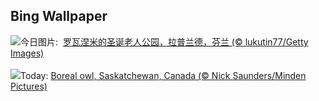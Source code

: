 ## Bing Wallpaper
![](https://www.bing.com/th?id=OHR.SantaPark_ZH-CN7444715899_UHD.jpg&w=1000)今日图片: &nbsp;[罗瓦涅米的圣诞老人公园，拉普兰德，芬兰 (© lukutin77/Getty Images)](https://www.bing.com/th?id=OHR.SantaPark_ZH-CN7444715899_UHD.jpg)
<br><br/>
![](https://www.bing.com/th?id=OHR.BorealOwl_EN-US1112219806_UHD.jpg&w=1000)Today: [Boreal owl, Saskatchewan, Canada (© Nick Saunders/Minden Pictures)](https://www.bing.com/th?id=OHR.BorealOwl_EN-US1112219806_UHD.jpg)
<br><br/>

